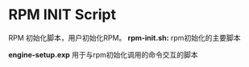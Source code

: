 # RPM INIT Script

RPM 初始化脚本，用户初始化RPM。
**rpm-init.sh:**
rpm初始化的主要脚本

**engine-setup.exp**
用于与rpm初始化调用的命令交互的脚本
